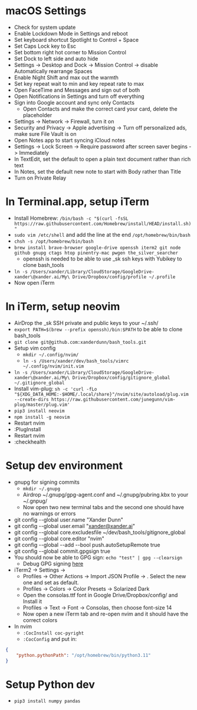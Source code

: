 # macOS Settings
- Check for system update
- Enable Lockdown Mode in Settings and reboot
- Set keyboard shortcut Spotlight to Control + Space
- Set Caps Lock key to Esc
- Set bottom right hot corner to Mission Control
- Set Dock to left side and auto hide
- Settings -> Desktop and Dock -> Mission Control -> disable Automatically rearrange Spaces
- Enable Night Shift and max out the warmth
- Set key repeat wait to min and key repeat rate to max
- Open FaceTime and Messages and sign out of both
- Open Notifications in Settings and turn off everything
- Sign into Google account and sync only Contacts
    - Open Contacts and make the correct card your card, delete the placeholder
- Settings -> Network -> Firewall, turn it on
- Security and Privacy -> Apple advertising -> Turn off personalized ads, make sure File Vault is on
- Open Notes app to start syncing iCloud notes
- Settings -> Lock Screen -> Require password after screen saver begins -> Immediately
- In TextEdit, set the default to open a plain text document rather than rich text
- In Notes, set the default new note to start with Body rather than Title
- Turn on Private Relay

# In Terminal.app, setup iTerm
- Install Homebrew: `/bin/bash -c "$(curl -fsSL https://raw.githubusercontent.com/Homebrew/install/HEAD/install.sh)"`
- `sudo vim /etc/shell` and add the line at the end `/opt/homebrew/bin/bash`
- `chsh -s /opt/homebrew/bin/bash`
- `brew install brave-browser google-drive openssh iterm2 git node github gnupg ctags htop pinentry-mac pwgen the_silver_searcher`
    - openssh is needed to be able to use _sk ssh keys with Yubikey to clone bash_tools
- `ln -s /Users/xander/Library/CloudStorage/GoogleDrive-xander\@xander.ai/My\ Drive/Dropbox/config/profile ~/.profile`
- Now open iTerm

# In iTerm, setup neovim
- AirDrop the _sk SSH private and public keys to your ~/.ssh/
- `export PATH=$(brew --prefix openssh)/bin:$PATH` to be able to clone bash_tools
- `git clone git@github.com:xanderdunn/bash_tools.git`
- Setup vim config
    - `mkdir ~/.config/nvim/`
    - `ln -s /Users/xander/dev/bash_tools/vimrc ~/.config/nvim/init.vim`
- `ln -s /Users/xander/Library/CloudStorage/GoogleDrive-xander\@xander.ai/My\ Drive/Dropbox/config/gitignore_global ~/.gitignore_global`
- Install vim-plug: `sh -c 'curl -fLo "${XDG_DATA_HOME:-$HOME/.local/share}"/nvim/site/autoload/plug.vim --create-dirs https://raw.githubusercontent.com/junegunn/vim-plug/master/plug.vim'`
- `pip3 install neovim`
- `npm install -g neovim`
- Restart nvim
- :PlugInstall
- Restart nvim
- :checkhealth

# Setup dev environment
- gnupg for signing commits
    - `mkdir ~/.gnupg`
    - Airdrop ~/.gnupg/gpg-agent.conf and ~/.gnupg/pubring.kbx to your ~/.gnpug/
    - Now open two new terminal tabs and the second one should have no warnings or errors
- git config --global user.name "Xander Dunn"
- git config --global user.email "xander@xander.ai"
- git config --global core.excludesfile ~/dev/bash_tools/gitignore_global
- git config --global core.editor "nvim"
- git config --global --add --bool push.autoSetupRemote true
- git config --global commit.gpgsign true
- You should now be able to GPG sign: `echo "test" | gpg --clearsign`
    - Debug GPG signing [here](https://drive.google.com/drive/u/0/search?q=yubieky)
- iTerm2 -> Settings -> 
    - Profiles -> Other Actions -> Import JSON Profile -> . Select the new one and set as default.
    - Profiles -> Colors -> Color Presets -> Solarized Dark
    - Open the consolas.ttf font in Google Drive/Dropbox/config/ and Install it
    - Profiles -> Text -> Font -> Consolas, then choose font-size 14
    - Now open a new iTerm tab and re-open nvim and it should have the correct colors
- In nvim
    - `:CocInstall coc-pyright`
    - `:CocConfig` and put in:
```json
{
    "python.pythonPath": "/opt/homebrew/bin/python3.11"
}
  ```

# Setup Python dev
- `pip3 install numpy pandas`
